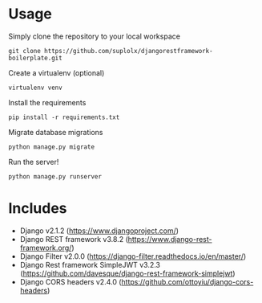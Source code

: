 # Usage

Simply clone the repository to your local workspace

```
git clone https://github.com/suplolx/djangorestframework-boilerplate.git
```

Create a virtualenv (optional)

```
virtualenv venv
```

Install the requirements

```
pip install -r requirements.txt
```

Migrate database migrations

```
python manage.py migrate
```

Run the server!

```
python manage.py runserver
```

# Includes

- Django v2.1.2 (https://www.djangoproject.com/)
- Django REST framework v3.8.2 (https://www.django-rest-framework.org/)
- Django Filter v2.0.0 (https://django-filter.readthedocs.io/en/master/)
- Django Rest framework SimpleJWT v3.2.3 (https://github.com/davesque/django-rest-framework-simplejwt)
- Django CORS headers v2.4.0 (https://github.com/ottoyiu/django-cors-headers)